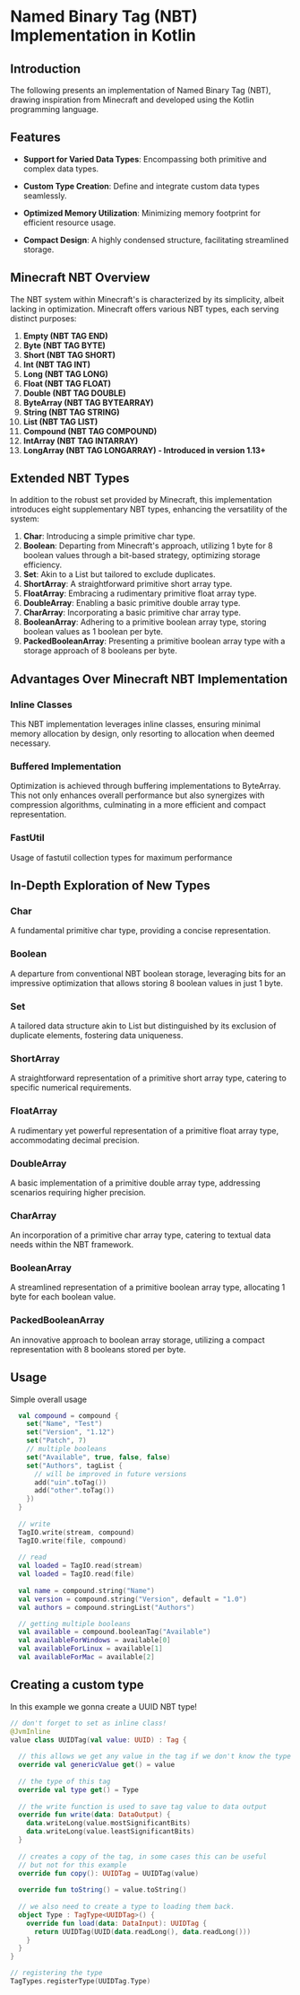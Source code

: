 # Named Binary Tag (NBT) Implementation in Kotlin

## Introduction

The following presents an implementation of Named Binary Tag (NBT), drawing inspiration from Minecraft and developed using the Kotlin programming language.

## Features

- **Support for Varied Data Types**: Encompassing both primitive and complex data types.
  
- **Custom Type Creation**: Define and integrate custom data types seamlessly.
  
- **Optimized Memory Utilization**: Minimizing memory footprint for efficient resource usage.
  
- **Compact Design**: A highly condensed structure, facilitating streamlined storage.

## Minecraft NBT Overview

The NBT system within Minecraft's is characterized by its simplicity, albeit lacking in optimization. Minecraft offers various NBT types, each serving distinct purposes:

1. **Empty (NBT TAG END)**
2. **Byte (NBT TAG BYTE)**
3. **Short (NBT TAG SHORT)**
4. **Int (NBT TAG INT)**
5. **Long (NBT TAG LONG)**
6. **Float (NBT TAG FLOAT)**
7. **Double (NBT TAG DOUBLE)**
8. **ByteArray (NBT TAG BYTEARRAY)**
9. **String (NBT TAG STRING)**
10. **List (NBT TAG LIST)**
11. **Compound (NBT TAG COMPOUND)**
12. **IntArray (NBT TAG INTARRAY)**
13. **LongArray (NBT TAG LONGARRAY) - Introduced in version 1.13+**

## Extended NBT Types

In addition to the robust set provided by Minecraft, this implementation introduces eight supplementary NBT types, enhancing the versatility of the system:

1. **Char**: Introducing a simple primitive char type.
2. **Boolean**: Departing from Minecraft's approach, utilizing 1 byte for 8 boolean values through a bit-based strategy, optimizing storage efficiency.
3. **Set**: Akin to a List but tailored to exclude duplicates.
4. **ShortArray**: A straightforward primitive short array type.
5. **FloatArray**: Embracing a rudimentary primitive float array type.
6. **DoubleArray**: Enabling a basic primitive double array type.
7. **CharArray**: Incorporating a basic primitive char array type.
8. **BooleanArray**: Adhering to a primitive boolean array type, storing boolean values as 1 boolean per byte.
9. **PackedBooleanArray**: Presenting a primitive boolean array type with a storage approach of 8 booleans per byte.

## Advantages Over Minecraft NBT Implementation

### Inline Classes

This NBT implementation leverages inline classes, ensuring minimal memory allocation by design, only resorting to allocation when deemed necessary.

### Buffered Implementation

Optimization is achieved through buffering implementations to ByteArray. This not only enhances overall performance but also synergizes with compression algorithms, culminating in a more efficient and compact representation.

### FastUtil
Usage of fastutil collection types for maximum performance

## In-Depth Exploration of New Types

### Char

A fundamental primitive char type, providing a concise representation.

### Boolean

A departure from conventional NBT boolean storage, leveraging bits for an impressive optimization that allows storing 8 boolean values in just 1 byte.

### Set

A tailored data structure akin to List but distinguished by its exclusion of duplicate elements, fostering data uniqueness.

### ShortArray

A straightforward representation of a primitive short array type, catering to specific numerical requirements.

### FloatArray

A rudimentary yet powerful representation of a primitive float array type, accommodating decimal precision.

### DoubleArray

A basic implementation of a primitive double array type, addressing scenarios requiring higher precision.

### CharArray

An incorporation of a primitive char array type, catering to textual data needs within the NBT framework.

### BooleanArray

A streamlined representation of a primitive boolean array type, allocating 1 byte for each boolean value.

### PackedBooleanArray

An innovative approach to boolean array storage, utilizing a compact representation with 8 booleans stored per byte.

## Usage
Simple overall usage
```kt
  val compound = compound {
    set("Name", "Test")
    set("Version", "1.12")
    set("Patch", 7)
    // multiple booleans
    set("Available", true, false, false)
    set("Authors", tagList {
      // will be improved in future versions
      add("uin".toTag())
      add("other".toTag())
    })
  }
  
  // write
  TagIO.write(stream, compound)
  TagIO.write(file, compound)
  
  // read
  val loaded = TagIO.read(stream)
  val loaded = TagIO.read(file)
  
  val name = compound.string("Name")
  val version = compound.string("Version", default = "1.0")
  val authors = compound.stringList("Authors")

  // getting multiple booleans
  val available = compound.booleanTag("Available")
  val availableForWindows = available[0]
  val availableForLinux = available[1]
  val availableForMac = available[2]
```

## Creating a custom type
In this example we gonna create a UUID NBT type!
```kt
// don't forget to set as inline class!
@JvmInline
value class UUIDTag(val value: UUID) : Tag {
  
  // this allows we get any value in the tag if we don't know the type
  override val genericValue get() = value
  
  // the type of this tag
  override val type get() = Type
  
  // the write function is used to save tag value to data output
  override fun write(data: DataOutput) {
    data.writeLong(value.mostSignificantBits)
    data.writeLong(value.leastSignificantBits)
  }
  
  // creates a copy of the tag, in some cases this can be useful
  // but not for this example
  override fun copy(): UUIDTag = UUIDTag(value)
  
  override fun toString() = value.toString()
  
  // we also need to create a type to loading them back.
  object Type : TagType<UUIDTag>() {
    override fun load(data: DataInput): UUIDTag {
      return UUIDTag(UUID(data.readLong(), data.readLong()))
    }
  }
}

// registering the type
TagTypes.registerType(UUIDTag.Type)
```
